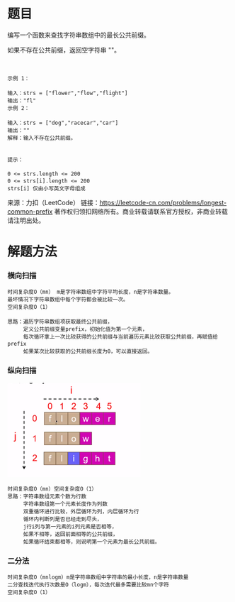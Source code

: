 # 题目
编写一个函数来查找字符串数组中的最长公共前缀。

如果不存在公共前缀，返回空字符串 ""。

 

    示例 1：
    
    输入：strs = ["flower","flow","flight"]
    输出："fl"
    示例 2：
    
    输入：strs = ["dog","racecar","car"]
    输出：""
    解释：输入不存在公共前缀。
    
    
    提示：
    
    0 <= strs.length <= 200
    0 <= strs[i].length <= 200
    strs[i] 仅由小写英文字母组成

来源：力扣（LeetCode）
链接：https://leetcode-cn.com/problems/longest-common-prefix
著作权归领扣网络所有。商业转载请联系官方授权，非商业转载请注明出处。

# 解题方法
### 横向扫描
    时间复杂度O（mn） m是字符串数组中字符平均长度，n是字符串数量。
    最坏情况下字符串数组中每个字符都会被比较一次。
    空间复杂度O（1）
    
    思路：遍历字符串数组项获取最终公共前缀，
         定义公共前缀变量prefix，初始化值为第一个元素，
         每次循环拿上一次比较获得的公共前缀与当前遍历元素比较获取公共前缀，再赋值给prefix
         如果某次比较获取的公共前缀长度为0，可以直接返回。
### 纵向扫描
![img.png](img.png)

    时间复杂度O（mn）空间复杂度O（1）
    思路：字符串数组元素个数为行数
         字符串数组第一个元素长度作为列数
         双重循环进行比较，外层循环为列，内层循环为行
         循环内判断列是否已经走到尽头，
         j行i列与第一元素的i列元素是否相等，
         如果不相等，返回前面相等的公共前缀，
         如果循环结束都相等，则说明第一个元素为最长公共前缀。

### 二分法
    时间复杂度O（mnlogm）m是字符串数组中字符串的最小长度，n是字符串数量
    二分查找迭代执行次数是O（logm），每次迭代最多需要比较mn个字符
    空间复杂度O（1）